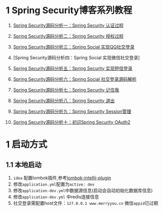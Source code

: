 # 1 Spring Security博客系列教程

1.  [Spring Security源码分析一：Spring Security 认证过程](https://www.jianshu.com/p/04d107db075d)

2.  [Spring Security源码分析二：Spring Security 授权过程](https://www.jianshu.com/p/b156a7077fec)

3.  [Spring Security源码分析三：Spring Social 实现QQ社交登录](https://www.jianshu.com/p/e87ee7f31a55)

4.  [Spring Security源码分析四：Spring Social 实现微信社交登录]

5.  [Spring Security源码分析五：Spring Security 实现短信登录](https://www.jianshu.com/p/b4827b79a91f)

6.  [Spring Security源码分析六：Spring Social 社交登录源码解析](https://longfeizheng.github.io/2018/01/16/Spring-Security%E6%BA%90%E7%A0%81%E5%88%86%E6%9E%90%E5%85%AD-Spring-Social%E7%A4%BE%E4%BA%A4%E7%99%BB%E5%BD%95%E6%BA%90%E7%A0%81%E8%A7%A3%E6%9E%90/)

7.  [Spring Security源码分析七：Spring Security 记住我](https://www.jianshu.com/p/71907f758ac8)

8.  [Spring Security源码分析八：Spring Security 退出](https://www.jianshu.com/p/a8d69092ad7f)

9.  [Spring Security源码分析九：Spring Security Session管理](https://www.jianshu.com/p/18e5fcc045ed)

10.  [Spring Security源码分析十：初识Spring Security OAuth2](https://www.jianshu.com/p/3bcf6d4c6365)

# 1 启动方式
## 1.1 本地启动
1. `idea` 配置lombok插件,参考[lombok-intellij-plugin](https://github.com/mplushnikov/lombok-intellij-plugin/)
2. 修改`application.yml`配置为`active: dev`
3. 修改`application-dev.yml`中数据源信息(启动会自动初始化数据库信息)
4. 修改`application-dev.yml` 中redis连接信息
5. 社交登录需配置host文件：`127.0.0.1 www.merryyou.cn` 微信`appid`已过期
